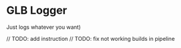 # GLB Logger #

Just logs whatever you want)

// TODO: add instruction
// TODO: fix not working builds in pipeline
